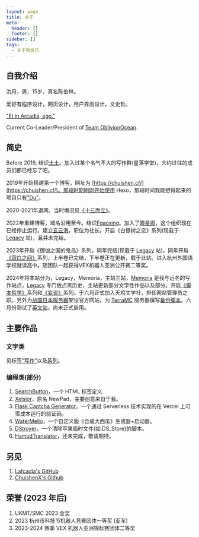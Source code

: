 ```yaml
---
layout: page
title: 关于
meta:
  header: []
  footer: []
sidebar: []
tags:
  - 关于我自己
---
```


## 自我介绍

氿月，男，15岁，真名陈伯林。

爱好有程序设计，网页设计，用户界面设计，文史哲。

["Et in Arcadia, ego."](https://chuishen.xyz/01/ArcadianShepherd.html)

Current Co-Leader/President of [Team OblivionOcean](https://www.oblivionocean.top/).

<search type="github" content="OblivionOcean" newWindow="true"></search>

## 简史

Before 2019, 结识[土土](https://www.tutime.cn/)。加入过某个名气不大的写作群(星落学堂)，大约过往的成员们都已经忘了吧。

2019年开始搭建第一个博客，网址为 [https://chuishen.cf/](https://chuishen.cf/)。那段时期刚刚开始使用 Hexo，那段时间我能想得起来的项目只有["Du"](https://github.com/Lafcadia/Du)。

2020-2021年退网，当时境况见[《十三而立》](https://chuishen.xyz/01/Thirteen/)。

2022年重建博客，域名沿用至今。结识[Fgaoxing](https://www.yt-blog.top/)。加入了[瞳星阁](https://github.com/tongstarge)，这个组织现在已经停止运行。建立[玄云海](https://github.com/OblivionOcean/)，职位为社长。开启《白银树之恋》系列(现载于 [Legacy](https://legacy.chuishen.xyz/) 站)，且并未完结。

2023年开启《御伽之国的鬼岛》系列，同年完结(现载于 [Legacy](https://legacy.chuishen.xyz/) 站)。同年开启[《寂白之间》](https://chuishen.xyz/tags/%E5%AF%82%E7%99%BD%E4%B9%8B%E9%97%B4/)系列，上半卷已完结，下半卷正在更新，载于此站。进入杭州外国语学校就读高中。随团队一起获得VEX机器人亚洲公开赛二等奖。

2024年将本站分为，Legacy，Memoria，主站三站，[Memoria](https://memoria.top/) 是我与远冬的写作站点，[Legacy](https://legacy.chuishen.xyz/) 专门放点黑历史，主站更新部分文学性作品以及部分。开启[《脚本哲学》](https://chuishen.xyz/01/PhiloScriptPart1.html)系列和[《妄谈》](https://chuishen.xyz/tags/%E5%A6%84%E8%B0%88/)系列。于六月正式加入天鸡文学社，担任网站管理员之职。另外为[战国日本服务器](https://smc.oblivionocean.top)架设官方网站，为 [TerraMC](https://www.bilibili.com/video/BV1vk4y1N7Hs/?spm_id_from=333.999.0.0) 服务器撰写[备份脚本](https://chuishen.xyz/01/PhiloScriptPart1.html)。六月份测试了[英文站](https://en.chuishen.xyz)，尚未正式启用。

## 主要作品

### 文字类

见标签["写作"](https://chuishen.xyz/tags/%E5%86%99%E4%BD%9C/)以及[系列](https://chuishen.xyz/series/)。

### 编程类(部分)

1. [SearchButton](https://github.com/Lafcadia/SearchButton)，一个 HTML 标签定义.
2. [Xelsior](https://github.com/OblivionOcean/Xelsior)，原名 NewPad，主要创意来自于我。
3. [Flask Captcha Generator](https://github.com/Lafcadia/flask-captcha-generator)，一个通过 Serverless 技术实现的在 Vercel 上可零成本运行的验证码。
4. [WaterMello](https://github.com/Lafcadia/WaterMello)，一个自定义版《合成大西瓜》生成器+启动器。
5. [DStroyer](https://github.com/OblivionOcean/DStroyer)，一个清除苹果临时文件(如.DS_Store)的脚本。
6. [HamudTranslator](https://github.com/OblivionOcean/HamudTranslator)，还未完成，敬请期待。

## 另见

1. [Lafcadia's GitHub](https://github.com/Lafcadia/)
2. [ChuishenX's Github](https://github.com/ChuishenX)

## 荣誉 (2023 年后)

1. UKMT/SMC 2023 金奖
2. 2023 杭州市科技节机器人竞赛团体一等奖 (亚军)
3. 2023-2024 赛季 VEX 机器人亚洲锦标赛团体二等奖
